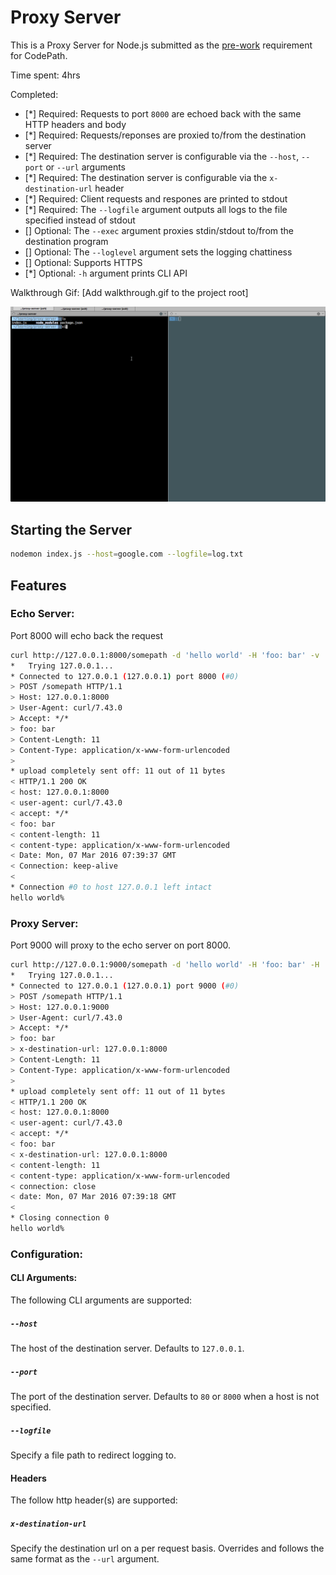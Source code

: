 # Proxy Server

This is a Proxy Server for Node.js submitted as the [pre-work](http://courses.codepath.com/snippets/intro_to_nodejs/prework) requirement for CodePath.

Time spent: 4hrs

Completed:

* [*] Required: Requests to port `8000` are echoed back with the same HTTP headers and body
* [*] Required: Requests/reponses are proxied to/from the destination server
* [*] Required: The destination server is configurable via the `--host`, `--port`  or `--url` arguments
* [*] Required: The destination server is configurable via the `x-destination-url` header
* [*] Required: Client requests and respones are printed to stdout
* [*] Required: The `--logfile` argument outputs all logs to the file specified instead of stdout
* [] Optional: The `--exec` argument proxies stdin/stdout to/from the destination program
* [] Optional: The `--loglevel` argument sets the logging chattiness
* [] Optional: Supports HTTPS
* [*] Optional: `-h` argument prints CLI API

Walkthrough Gif:
[Add walkthrough.gif to the project root]

![Video Walkthrough](proxy-server-walkthrough.gif)

## Starting the Server

```bash
nodemon index.js --host=google.com --logfile=log.txt
```

## Features

### Echo Server:
Port 8000 will echo back the request

```bash
curl http://127.0.0.1:8000/somepath -d 'hello world' -H 'foo: bar' -v
*   Trying 127.0.0.1...
* Connected to 127.0.0.1 (127.0.0.1) port 8000 (#0)
> POST /somepath HTTP/1.1
> Host: 127.0.0.1:8000
> User-Agent: curl/7.43.0
> Accept: */*
> foo: bar
> Content-Length: 11
> Content-Type: application/x-www-form-urlencoded
>
* upload completely sent off: 11 out of 11 bytes
< HTTP/1.1 200 OK
< host: 127.0.0.1:8000
< user-agent: curl/7.43.0
< accept: */*
< foo: bar
< content-length: 11
< content-type: application/x-www-form-urlencoded
< Date: Mon, 07 Mar 2016 07:39:37 GMT
< Connection: keep-alive
<
* Connection #0 to host 127.0.0.1 left intact
hello world%
```

### Proxy Server:

Port 9000 will proxy to the echo server on port 8000.

```bash
curl http://127.0.0.1:9000/somepath -d 'hello world' -H 'foo: bar' -H 'x-destination-url: 127.0.0.1:8000' -v
*   Trying 127.0.0.1...
* Connected to 127.0.0.1 (127.0.0.1) port 9000 (#0)
> POST /somepath HTTP/1.1
> Host: 127.0.0.1:9000
> User-Agent: curl/7.43.0
> Accept: */*
> foo: bar
> x-destination-url: 127.0.0.1:8000
> Content-Length: 11
> Content-Type: application/x-www-form-urlencoded
>
* upload completely sent off: 11 out of 11 bytes
< HTTP/1.1 200 OK
< host: 127.0.0.1:8000
< user-agent: curl/7.43.0
< accept: */*
< foo: bar
< x-destination-url: 127.0.0.1:8000
< content-length: 11
< content-type: application/x-www-form-urlencoded
< connection: close
< date: Mon, 07 Mar 2016 07:39:18 GMT
<
* Closing connection 0
hello world%
```

### Configuration:

#### CLI Arguments:

The following CLI arguments are supported:

##### `--host`

The host of the destination server. Defaults to `127.0.0.1`.

##### `--port`

The port of the destination server. Defaults to `80` or `8000` when a host is not specified.

##### `--logfile`

Specify a file path to redirect logging to.

#### Headers

The follow http header(s) are supported:

##### `x-destination-url`

Specify the destination url on a per request basis. Overrides and follows the same format as the `--url` argument.